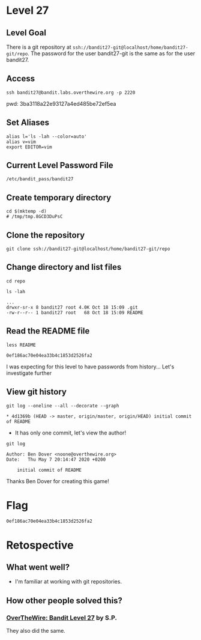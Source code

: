 # Level 27

## Level Goal
There is a git repository at
`ssh://bandit27-git@localhost/home/bandit27-git/repo`.
The password for the user bandit27-git is the same as for the user bandit27.

## Access
```
ssh bandit27@bandit.labs.overthewire.org -p 2220
```
pwd: 3ba3118a22e93127a4ed485be72ef5ea

## Set Aliases
```
alias l='ls -lah --color=auto'
alias v=vim
export EDITOR=vim
```

## Current Level Password File
```
/etc/bandit_pass/bandit27
```

## Create temporary directory
```
cd $(mktemp -d)
# /tmp/tmp.8GCD3DuPsC
```

## Clone the repository
```
git clone ssh://bandit27-git@localhost/home/bandit27-git/repo
```

## Change directory and list files
```
cd repo

ls -lah

...
drwxr-sr-x 8 bandit27 root 4.0K Oct 18 15:09 .git
-rw-r--r-- 1 bandit27 root   68 Oct 18 15:09 README
```

## Read the README file
```
less README

0ef186ac70e04ea33b4c1853d2526fa2
```
I was expecting for this level to have passwords from history...
Let's investigate further

## View git history
```
git log --oneline --all --decorate --graph

* 4d1369b (HEAD -> master, origin/master, origin/HEAD) initial commit of README
```
- It has only one commit, let's view the author!
```
git log

Author: Ben Dover <noone@overthewire.org>
Date:   Thu May 7 20:14:47 2020 +0200

    initial commit of README
```
Thanks Ben Dover for creating this game!

# Flag
```
0ef186ac70e04ea33b4c1853d2526fa2
```

# Retospective

## What went well?
- I'm familiar at working with git repositories.

## How other people solved this?

### [OverTheWire: Bandit Level 27](https://medium.com/secttp/overthewire-bandit-level-27-41b35918d637) by S.P.

They also did the same.


